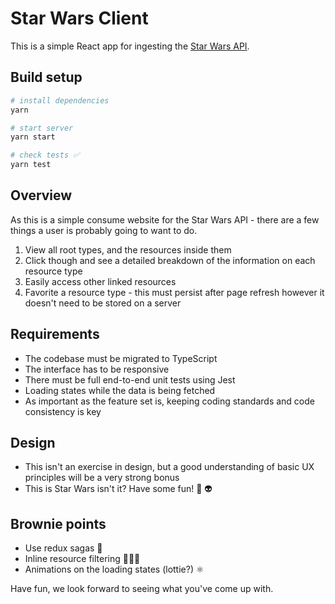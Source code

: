 # Star Wars Client

This is a simple React app for ingesting the [Star Wars API](https://swapi.co/).

## Build setup

```bash
# install dependencies
yarn

# start server
yarn start

# check tests ✅
yarn test
```

## Overview

As this is a simple consume website for the Star Wars API - there are a few things a user is probably going to want to do.

1. View all root types, and the resources inside them
2. Click though and see a detailed breakdown of the information on each resource type
3. Easily access other linked resources
4. Favorite a resource type - this must persist after page refresh however it doesn't need to be stored on a server

## Requirements

- The codebase must be migrated to TypeScript
- The interface has to be responsive
- There must be full end-to-end unit tests using Jest
- Loading states while the data is being fetched
- As important as the feature set is, keeping coding standards and code consistency is key

## Design

- This isn't an exercise in design, but a good understanding of basic UX principles will be a very strong bonus
- This is Star Wars isn't it? Have some fun! 🚀 👽

## Brownie points

- Use redux sagas 📖
- Inline resource filtering 🕵🏻‍♀️
- Animations on the loading states (lottie?) ⚛️

Have fun, we look forward to seeing what you've come up with.
